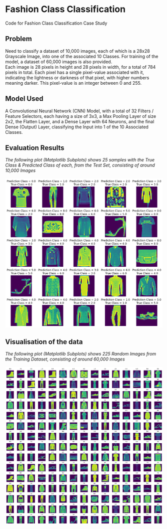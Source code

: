 # Fashion Class Classification
Code for Fashion Class Classification Case Study 

## Problem 
Need to classify a dataset of 10,000 images, each of which is a 28x28 Grayscale Image, into one of the associated 10 Classes. For training of the model, a dataset of 60,000 images is also provided.  
Each image is 28 pixels in height and 28 pixels in width, for a total of 784 pixels in total. Each pixel has a single pixel-value associated with it, indicating the lightness or darkness of that pixel, with higher numbers meaning darker. This pixel-value is an integer between 0 and 255.

## Model Used
A Convolutional Neural Network (CNN) Model, with a total of 32 Filters / Feature Selectors, each having a size of 3x3, a Max Pooling Layer of size 2x2, the Flatten Layer, and  a Dense Layer with 64 Neurons, and the final Dense (Output) Layer, classifying the Input into 1 of the 10 Associated Classes.


## Evaluation Results
*The following plot (Matplotlib Subplots) shows 25 samples with the True Class & Predicted Class of each, from the Test Set, consisting of around 10,000 Images*
<br>
<br>
<img src="./plots/evals.png" alt="Evaluations">

## Visualisation of the data
*The following plot (Matplotlib Subplots) shows 225 Random Images from the Training Dataset, consisting of around 60,000 Images*
<br>
<br>
<img src="./plots/visuals.png" alt="Visualisation of Data">
